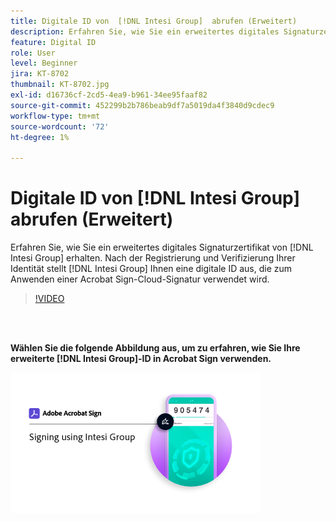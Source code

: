 ```yaml
---
title: Digitale ID von  [!DNL Intesi Group]  abrufen (Erweitert)
description: Erfahren Sie, wie Sie ein erweitertes digitales Signaturzertifikat von  [!DNL Intesi Group] erhalten.
feature: Digital ID
role: User
level: Beginner
jira: KT-8702
thumbnail: KT-8702.jpg
exl-id: d16736cf-2cd5-4ea9-b961-34ee95faaf82
source-git-commit: 452299b2b786beab9df7a5019da4f3840d9cdec9
workflow-type: tm+mt
source-wordcount: '72'
ht-degree: 1%

---
```


# Digitale ID von [!DNL Intesi Group] abrufen (Erweitert)

Erfahren Sie, wie Sie ein erweitertes digitales Signaturzertifikat von [!DNL Intesi Group] erhalten. Nach der Registrierung und Verifizierung Ihrer Identität stellt [!DNL Intesi Group] Ihnen eine digitale ID aus, die zum Anwenden einer Acrobat Sign-Cloud-Signatur verwendet wird.

>[!VIDEO](https://video.tv.adobe.com/v/337065?quality=12&learn=on&hidetitle=true)

<br> 

**Wählen Sie die folgende Abbildung aus, um zu erfahren, wie Sie Ihre erweiterte [!DNL Intesi Group]-ID in Acrobat Sign verwenden.**

[![Bild](assets/IntesiSign_400.png)](intesi-sign.md)
